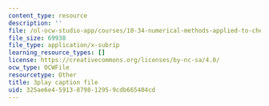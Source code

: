 ```yaml
---
content_type: resource
description: ''
file: /ol-ocw-studio-app/courses/10-34-numerical-methods-applied-to-chemical-engineering-fall-2015/325ae6e45913879812959cdb665404cd_WVAfgCmFonU.srt
file_size: 69938
file_type: application/x-subrip
learning_resource_types: []
license: https://creativecommons.org/licenses/by-nc-sa/4.0/
ocw_type: OCWFile
resourcetype: Other
title: 3play caption file
uid: 325ae6e4-5913-8798-1295-9cdb665404cd
---
```

